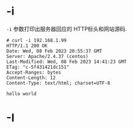 # -i
`-i` 参数打印出服务器回应的 HTTP标头和网站源码.
```
# curl -i 192.168.1.99
HTTP/1.1 200 OK
Date: Wed, 08 Feb 2023 20:55:37 GMT
Server: Apache/2.4.37 (centos)
Last-Modified: Wed, 08 Feb 2023 14:41:23 GMT
ETag: "c-5f431421dc151"
Accept-Ranges: bytes
Content-Length: 12
Content-Type: text/html; charset=UTF-8

hello world
```
# -I
